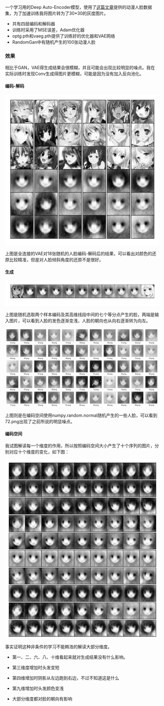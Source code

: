 一个学习用的Deep Auto-Encoder模型，使用了[这篇文章](https://new.qq.com/omn/20180414/20180414A0GJMS.html)提供的动漫人脸数据集，为了加速训练我将图片转为了30\*30的灰度图片。

- 共有四层编码和解码器
- 训练时采用了MSE误差，Adam优化器
- optg.pth和vaeg.pth提供了训练好的优化器和VAE网络
- RandomGan中有随机产生的100张动漫人脸

### 效果

相比于GAN，VAE得生成结果会很模糊，并且可能会出现比较明显的噪点。我在实际训练时发现Conv生成得图片更模糊，可能是因为没有加入反向池化。

#### 编码-解码

![VAEdecode](https://github.com/lengjiayi/VAE_animeface/blob/master/assets/VAEdecode.PNG)

上图是全连接的VAE对18张随机的人脸编码-解码后的结果，可以看出对颜色的还原比较精准，但是对人脸倾斜角度的还原不是很好。

#### 生成

![VAEfixin](https://github.com/lengjiayi/VAE_animeface/blob/master/assets/VAEfixin.PNG)

上图是随机选取两个样本编码及其高维线段中间的七个等分点产生的脸，两端是输入图片，可以看到人脸的发色逐渐变浅，人脸的朝向也从向右逐渐转为向左。

![VAEgen](https://github.com/lengjiayi/VAE_animeface/blob/master/assets/VAEgen.PNG)

上图则是在编码空间使用numpy.random.normal随机产生的一些人脸，可以看到72.png出现了之前所说的明显噪点。

#### 编码空间

我试图解读每一个维度的作用，所以按照编码空间大小产生了十个序列的图片，分别对应十个维度的变化，如下图：

![VAEchannels](https://github.com/lengjiayi/VAE_animeface/blob/master/assets/VAEchannels.PNG)

事实证明这种非条件的学习不能韩浩的解读大部分维度。

- 第一、二、六、八、十维看起来就对生成结果没有什么影响。
- 第三维度增加时头发变短
- 第四维增加时阴影从左边跑到右边，不过不知道这是什么
- 第九维增加时头发颜色变浅

- 大部分维度都对脸的朝向有影响
